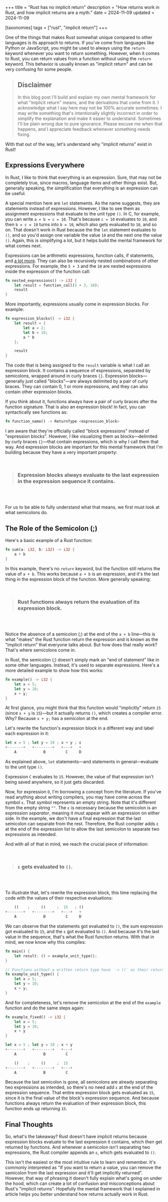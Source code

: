 +++
title = "Rust has no implicit return"
description = "How returns work in Rust, and how implicit returns are a myth."
date = 2024-11-09
updated = 2024-11-09

[taxonomies]
tags = ["rust", "implicit return"]
+++


One of the things that makes Rust somewhat unique compared to other languages is
its approach to returns. If you've come from languages like Python or
JavaScript, you might be used to always using the `return` keyword whenever you
want to return something. However, when it comes to Rust, you can return values
from a function without using the `return` keyword. This behavior is usually
known as "implicit return" and can be very confusing for some people.

> ## Disclaimer
>
> In this blog post I'll build and explain my own mental framework for what
> "implicit return" means, and the derivations that come from it. I acknowledge
> what I say here may not be 100% accurate sometimes. I may write something
> that's intentionally slightly incorrect in order to simplify the explanation
> and make it easier to understand. Sometimes I'll be plain wrong due to pure
> ignorance. Please excuse me when that happens, and I appreciate feedback
> whenever something needs fixing.

With that out of the way, let's understand why "implicit returns" exist in Rust!


## Expressions Everywhere

In Rust, I like to think that everything is an expression. Sure, that may not be
completely true, since macros, language items and other things exist. But,
generally speaking, the simplification that everything is an expression can be
useful.

A special mention here are `let` statements. As the name suggests, they are
statements instead of expressions. However, I like to see them as assignment
expressions that evaluate to the unit type `()`. In C, for example, you can
write `a = b = c = 10`. That's because `c = 10` evaluates to `10`, and then `b =
c = 10` turns into `b = 10`, which also gets evaluated to `10`, and so on. That
doesn't work in Rust because the the `let` statement evaluates to `()`, and so
you'd assign one variable the value `10` and the next one the value `()`. Again,
this is simplifying a lot, but it helps build the mental framework for what
comes next.

Expressions can be arithmetic expressions, function calls, if statements, and [a
lot more](https://doc.rust-lang.org/reference/expressions.html). They can also
be recursively nested combinations of other expressions. For example, the `5 +
3` and the `10` are nested expressions inside the expression of the function
call:

```rust
fn nested_expressions() -> i32 {
    let result = function_call(5 + 3, 10);
    result
}
```

More importantly, expressions usually come in expression blocks. For example:

```rust
fn expression_blocks() -> i32 {
    let result = {
        let a = 2;
        let b = 10;
        a * b
    };

    result
}
```

The code that is being assigned to the `result` variable is what I call an
expression block. It contains a sequence of expressions, separated by
semicolons, wrapped around in curly braces `{}`. Expression blocks—generally
just called "blocks"—are always delimited by a pair of curly braces. They can
contain 0, 1 or more expressions, and they can also contain other expression
blocks.

If you think about it, functions always have a pair of curly braces after the
function signature. That is also an expression block! In fact, you can
syntactically see functions as:

```rust
fn function_name() -> ReturnType <expression_block>
```

I am aware that they're officially called "block expressions" instead of
"expression blocks". However, I like visualizing them as blocks—delimited by
curly braces `{}`—that contain expressions, which is why I call them that way.
And expression blocks are important for this mental framework that I'm building
because they have a very important property:

<br>

> ### **Expression blocks always evaluate to the last expression in the expression sequence it contains.**

<br>
<br>


For us to be able to fully understand what that means, we first must look at
what semicolons do.


## The Role of the Semicolon (;)

Here's a basic example of a Rust function:

```rust
fn sum(a: i32, b: i32) -> i32 {
    a + b
}
```

In this example, there's no `return` keyword, but the function still returns the
value of `a + b`. This works because `a + b` is an expression, and it's the last
thing in the expression block of the function. More generally speaking:

<br>

> ### **Rust functions always return the evaluation of its expression block**.

<br>
<br>


Notice the absence of a semicolon (;) at the end of the `a + b` line—this is
what "makes" the Rust function return the expression and is known as the
"implicit return" that everyone talks about. But how does that really work?
That's where semicolons come in.

In Rust, the semicolon (;) doesn't simply mark an "end of statement" like in
some other languages. Instead, it's used to separate expressions. Here's a more
detailed example to show how this works:

```rust
fn example() -> i32 {
    let x = 5;
    let y = 10;
    x + y;
}
```

At first glance, you might think that this function would "implicitly" return
`15` (since `x + y` is `15`)—but it actually returns `()`, which creates a
compiler error. Why? Because `x + y;` has a semicolon at the end.

Let's rewrite the function's expression block in a different way and label each
expression in it:

```rust
let x = 5 ; let y = 10 ; x + y ; ε
+-------+   +--------+   +---+   +
    A            B         C     D
```

As explained above, `let` statements—and statements in general—evaluate to the
unit type `()`.

Expression `C` evaluates to `15`. However, the value of that expression isn't
being saved anywhere, so it just gets discarded.

Now, for expression `D`, I'm borrowing a concept from the literature. If you've
read anything about writing compilers, you may have come across the symbol `ε`.
That symbol represents an empty string. Note that it's different from the empty
string `""`. The `ε` is necessary because the semicolon is an expression
_separator_, meaning it must appear with an expression on either side. In the
example, we don't have a final expression that the last semicolon can separate
from the rest. Therefore, the Rust compiler adds `ε` at the end of the
expression list to allow the last semicolon to separate two expressions as
intended.

And with all of that in mind, we reach the crucial piece of information:

<br>

> ### **`ε` gets evaluated to `()`**.

<br>
<br>

To illustrate that, let's rewrite the expression block, this time replacing the
code with the values of their respective evaluations:

```rust
    ()    ;     ()     ;  15   ; ()
+-------+   +--------+   +---+   +
    A            B         C     D
```

We can observe that the statements got evaluated to `()`, the sum expression got
evaluated to `15`, and the `ε` got evaluated to `()`. And because it's the last
value in the sequence, that's what the Rust function returns. With that in mind,
we now know why this compiles:

```rust
fn main() {
    let result: () = example_unit_type();
}

// Functions without a written return type have `-> ()` as their return type.
fn example_unit_type() {
    let x = 5;
    let y = 10;
    x + y;
}
```

And for completeness, let's remove the semicolon at the end of the `example`
function and do the same steps again:

```rust
fn example_fixed() -> i32 {
    let x = 5;
    let y = 10;
    x + y
}
```

```rust
let x = 5 ; let y = 10 ; x + y
+-------+   +--------+   +---+
    A            B         C
```

```rust
    ()    ;     ()     ;  15
+-------+   +--------+   +---+
    A            B         C
```

Because the last semicolon is gone, all semicolons are already separating two
expressions as intended, so there's no need add `ε` at the end of the expression
sequence. That entire expression block gets evaluated as `15`, since it is the
final value of the block's expression sequence. And because functions always
return the evaluation of their expression block, this function ends up returning
`15`.


## Final Thoughts

So, what's the takeaway? Rust doesn't have implicit returns because expression
blocks evaluate to the last expression it contains, which then get returned by
functions. And whenever a semicolon isn't separating two expressions, the Rust
compiler appends an `ε`, which gets evaluated to `()`.

This isn't the easiest or the most intuitive rule to learn and remember. It's
commonly interpreted as "If you want to return a value, you can remove the
semicolon from the last expression and it'll get implicitly returned". However,
that way of phrasing it doesn't fully explain what's going on under the hood,
which can create a lot of confusion and misconceptions about Rust's "implicit
returns". Hopefully the mental framework that I explained in article helps you
better understand how returns actually work in Rust.
